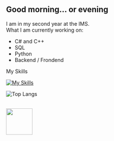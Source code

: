 ## Good morning... or evening
I am in my second year at the IMS.
<br>
What I am currently working on:
- C# and C++
- SQL
- Python
- Backend / Frondend

My Skills

[![My Skills](https://skillicons.dev/icons?i=cs,cpp,html,css,js,python,vscode,postman,docker,blender,unity&theme=dark&center=true&perline=5)](https://skillicons.dev)


![Top Langs](https://github-readme-stats.vercel.app/api/top-langs/?username=RobinTea&layout=compact)

<br>
<img src="https://github.com/RobinTea/RobinTea/assets/142886484/c19e9294-00dc-4d13-9e94-9c95117386e0" width="72" height="72">

<!--


**RobinTea/RobinTea** is a ✨ _special_ ✨ repository because its `README.md` (this file) appears on your GitHub profile.

Here are some ideas to get you started:

- 🔭 I’m currently working on ...
- 🌱 I’m currently learning ...
- 👯 I’m looking to collaborate on ...
- 🤔 I’m looking for help with ...
- 💬 Ask me about ...
- 📫 How to reach me: ...
- 😄 Pronouns: ...
- ⚡ Fun fact: ...
-->
